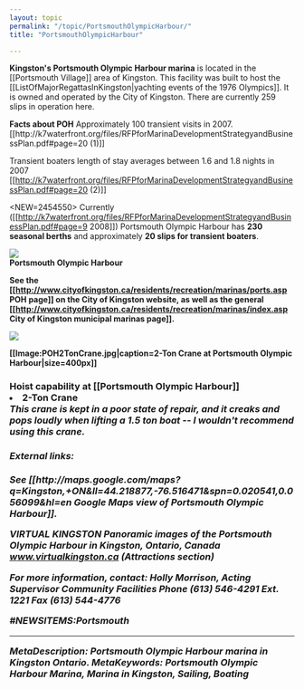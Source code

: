 ```yaml
---
layout: topic
permalink: "/topic/PortsmouthOlympicHarbour/"
title: "PortsmouthOlympicHarbour"

---
```


<strong>Kingston's Portsmouth Olympic Harbour marina</strong>  is located in the [[Portsmouth Village]] area of Kingston.  This facility  was built to host the [[ListOfMajorRegattasInKingston|yachting events of the 1976 Olympics]].  It is owned and operated by the City of Kingston. There are currently 259 slips in operation here.
<div class="sidebar">
<strong>Facts about POH</strong>
Approximately 100 transient visits in 2007. [[http://k7waterfront.org/files/RFPforMarinaDevelopmentStrategyandBusinessPlan.pdf#page=20 (1)]]

Transient boaters length of stay averages between 1.6 and 1.8 nights in 2007 [[http://k7waterfront.org/files/RFPforMarinaDevelopmentStrategyandBusinessPlan.pdf#page=20 (2)]]</div>

<NEW=2454550>  Currently ([[http://k7waterfront.org/files/RFPforMarinaDevelopmentStrategyandBusinessPlan.pdf#page=9 2008]]) Portsmouth Olympic Harbour has <strong>230 seasonal berths</strong> and approximately <strong>20 slips for transient boaters</strong>.

<img src="http://home.ca.inter.net/~gkmd/portsmouth.jpg"><br><b>Portsmouth Olympic Harbour

See the [[http://www.cityofkingston.ca/residents/recreation/marinas/ports.asp POH page]] on the City of Kingston website, as well as the general [[http://www.cityofkingston.ca/residents/recreation/marinas/index.asp City of Kingston municipal marinas page]].

<a href="http://www.cityofkingston.ca/residents/recreation/marinas/ports.asp"><img src="http://www.cityofkingston.ca/img/maps/parks/olymharb.gif" border="0"></a>


<a name="hoist">
[[Image:POH2TonCrane.jpg|caption=2-Ton Crane at Portsmouth Olympic Harbour|size=400px]]

<h3>Hoist capability at [[Portsmouth Olympic Harbour]]
<li>2-Ton Crane
<br><i>This crane is kept in a poor state of repair, and it creaks and pops loudly when lifting a 1.5 ton boat -- I wouldn't recommend using this crane.

<a name="external links">
<h4>External links:</h4>
See [[http://maps.google.com/maps?q=Kingston,+ON&ll=44.218877,-76.516471&spn=0.020541,0.056099&hl=en Google Maps view of Portsmouth Olympic Harbour]].

<strong>VIRTUAL KINGSTON</striuong>
Panoramic images of the Portsmouth Olympic Harbour in Kingston, Ontario, Canada
www.virtualkingston.ca (Attractions section)

<strong>For more information</strong>, contact:
Holly Morrison,
Acting Supervisor Community Facilities
Phone (613) 546-4291 Ext. 1221
Fax (613) 544-4776

#NEWSITEMS:Portsmouth


----
MetaDescription: Portsmouth Olympic Harbour marina in Kingston Ontario.
MetaKeywords: Portsmouth Olympic Harbour Marina, Marina in Kingston, Sailing, Boating

